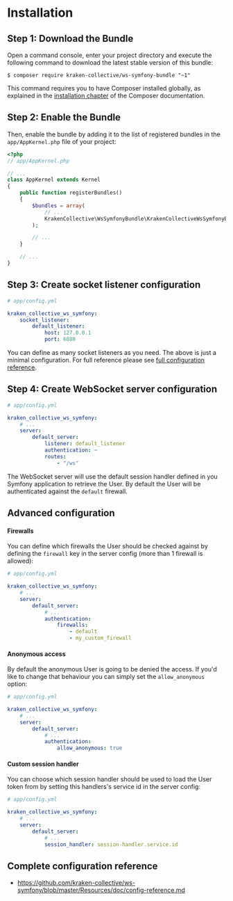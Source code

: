 Installation
============

Step 1: Download the Bundle
---------------------------

Open a command console, enter your project directory and execute the
following command to download the latest stable version of this bundle:

```console
$ composer require kraken-collective/ws-symfony-bundle "~1"
```

This command requires you to have Composer installed globally, as explained
in the [installation chapter](https://getcomposer.org/doc/00-intro.md)
of the Composer documentation.

Step 2: Enable the Bundle
-------------------------

Then, enable the bundle by adding it to the list of registered bundles
in the `app/AppKernel.php` file of your project:

```php
<?php
// app/AppKernel.php

// ...
class AppKernel extends Kernel
{
    public function registerBundles()
    {
        $bundles = array(
            // ...
            KrakenCollective\WsSymfonyBundle\KrakenCollectiveWsSymfonyBundle(),
        );

        // ...
    }

    // ...
}
```

Step 3: Create socket listener configuration
--------------------------------------------

```yaml
# app/config.yml

kraken_collective_ws_symfony:
    socket_listener:
        default_listener:
            host: 127.0.0.1
            port: 6080
```

You can define as many socket listeners as you need. The above is just a minimal configuration. For full reference please see [full configuration reference](https://github.com/kraken-collective/ws-symfony/blob/master/Resources/doc/config-reference.md).

Step 4: Create WebSocket server configuration
---------------------------------------------

```yaml
# app/config.yml

kraken_collective_ws_symfony:
    # ...
    server:
        default_server:
            listener: default_listener
            authentication: ~
            routes:
                - "/ws"
```

The WebSocket server will use the default session handler defined in you Symfony application to retrieve the User. By default the User will be authenticated against the `default` firewall.

Advanced configuration
----------------------

#### Firewalls

You can define which firewalls the User should be checked against by defining the `firewall` key in the server config (more than 1 firewall is allowed):

```yaml
# app/config.yml

kraken_collective_ws_symfony:
    # ...
    server:
        default_server:
            # ...
            authentication:
                firewalls:
                    - default
                    - my_custom_firewall
```

#### Anonymous access

By default the anonymous User is going to be denied the access. If you'd like to change that behaviour you can simply set the `allow_anonymous` option:  

```yaml
# app/config.yml

kraken_collective_ws_symfony:
    # ...
    server:
        default_server:
            # ...
            authentication:
                allow_anonymous: true
```

#### Custom session handler

You can choose which session handler should be used to load the User token from by setting this handlers's service id in the server config:

```yaml
# app/config.yml

kraken_collective_ws_symfony:
    # ...
    server:
        default_server:
            # ...
            session_handler: session-handler.service.id
```

Complete configuration reference
--------------------------------

- https://github.com/kraken-collective/ws-symfony/blob/master/Resources/doc/config-reference.md
